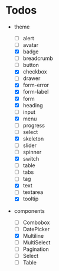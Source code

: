 # Todos

- theme

  - [ ] alert
  - [ ] avatar
  - [x] badge
  - [ ] breadcrumb
  - [ ] button
  - [x] checkbox
  - [ ] drawer
  - [x] form-error
  - [x] form-label
  - [x] form
  - [x] heading
  - [ ] input
  - [x] menu
  - [ ] progress
  - [ ] select
  - [x] skeleton
  - [ ] slider
  - [ ] spinner
  - [x] switch
  - [ ] table
  - [ ] tabs
  - [ ] tag
  - [x] text
  - [ ] textarea
  - [x] tooltip

- components
  - [ ] Combobox
  - [ ] DatePicker
  - [x] Multiline
  - [ ] MultiSelect
  - [ ] Pagination
  - [ ] Select
  - [ ] Table
